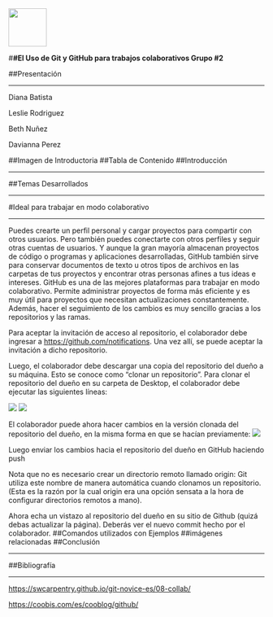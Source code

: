 <img src="https://cafam.edu.do/media/rc4jfl2l/cafam-logo2.png" height="75">


#**#El Uso de Git y GitHub para trabajos colaborativos Grupo #2** 


##Presentación 
___
Diana Batista 


Leslie Rodriguez


Beth Nuñez


Davianna Perez



##Imagen de Introductoria
##Tabla de Contenido
##Introducción
___
##Temas Desarrollados
___
#Ideal para trabajar en modo colaborativo
___

Puedes crearte un perfil personal y cargar proyectos para compartir con otros usuarios. Pero también puedes conectarte con otros perfiles y seguir otras cuentas de usuarios.
Y aunque la gran mayoría almacenan proyectos de código o programas y aplicaciones desarrolladas, GitHub también sirve para conservar documentos de texto u otros tipos de archivos en las carpetas de tus proyectos y encontrar otras personas afines a tus ideas e intereses.
GitHub es una de las mejores plataformas para trabajar en modo colaborativo. Permite administrar proyectos de forma más eficiente y es muy útil para proyectos que necesitan actualizaciones constantemente. Además, hacer el seguimiento de los cambios es muy sencillo gracias a los repositorios y las ramas.

Para aceptar la invitación de acceso al repositorio, el colaborador debe ingresar a https://github.com/notifications. Una vez allí, se puede aceptar la invitación a dicho repositorio.

Luego, el colaborador debe descargar una copia del repositorio del dueño a su máquina. Esto se conoce como “clonar un repositorio”. Para clonar el repositorio del dueño en su carpeta de Desktop, el colaborador debe ejecutar las siguientes líneas:

<img src="/Users/dbatista/Desktop/CD.png">
<img src="/Users/dbatista/Desktop/clone.png">

El colaborador puede ahora hacer cambios en la versión clonada del repositorio del dueño, en la misma forma en que se hacían previamente:
<img src="/Users/dbatista/Desktop/DD.png">

Luego enviar los cambios hacia el repositorio del dueño en GitHub haciendo push

Nota que no es necesario crear un directorio remoto llamado origin: Git utiliza este nombre de manera automática cuando clonamos un repositorio. (Esta es la razón por la cual origin era una opción sensata a la hora de configurar directorios remotos a mano).

Ahora echa un vistazo al repositorio del dueño en su sitio de Github (quizá debas actualizar la página). Deberás ver el nuevo commit hecho por el colaborador.
##Comandos utilizados con Ejemplos
##imágenes relacionadas
##Conclusión
___
##Bibliografía
___
https://swcarpentry.github.io/git-novice-es/08-collab/


https://coobis.com/es/cooblog/github/







 